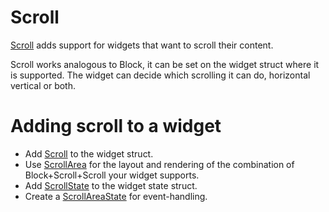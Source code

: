 
# Scroll

[Scroll](Scroll) adds support for widgets that want to scroll their
content.

Scroll works analogous to Block, it can be set on the widget
struct where it is supported. The widget can decide which 
scrolling it can do, horizontal vertical or both.

# Adding scroll to a widget

- Add [Scroll](Scroll) to the widget struct.
- Use [ScrollArea](ScrollArea) for the layout and rendering of
  the combination of Block+Scroll+Scroll your widget supports.
- Add [ScrollState](ScrollState) to the widget state struct. 
- Create a [ScrollAreaState](ScrollAreaState) for event-handling.
